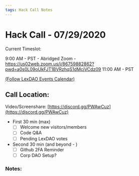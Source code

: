 ```yaml
---
tags: Hack Call Notes
---
```


# Hack Call - 07/29/2020

Current Timeslot: 

9:00 AM - PST - Abridged Zoom - https://us02web.zoom.us/j/86759882862?pwd=a0s0L09oUkFJT1BVRzhqS1dMcjVCdz09
11:00 AM - PST

[(Follow LexDAO Events Calendar)](https://calendar.google.com/calendar?cid=anVyaXNwcm9qZWN0LmlvXzdyNzdrbHVwMGdmMGJodWJrMmo3bmEwc21jQGdyb3VwLmNhbGVuZGFyLmdvb2dsZS5jb20)

## Call Location:

Video/Screenshare: [https://discord.gg/PWAwCuz](https://discord.gg/PWAwCuz)

- First 30 min (max)
    - [ ]  Welcome new visitors/members
    - [ ]  Code Q&A
    - [ ]  Pending LexDAO votes

- Second 30 min (and beyond - )
    - [ ]  Github 2FA Reminder
    - [ ]  Corp DAO Setup?
        
### Notes:
